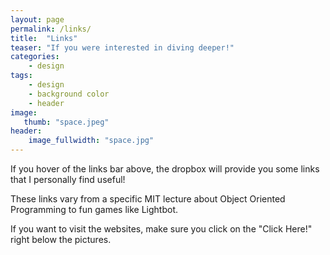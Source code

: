 ```yaml
---
layout: page
permalink: /links/
title:  "Links"
teaser: "If you were interested in diving deeper!"
categories:
    - design
tags:
    - design
    - background color
    - header
image:
   thumb: "space.jpeg"
header:
    image_fullwidth: "space.jpg"
---
```

If you hover of the links bar above, the dropbox will provide you some links that I personally find useful! 

These links vary from a specific MIT lecture about Object Oriented Programming to fun games like Lightbot. 

If you want to visit the websites, make sure you click on the "Click Here!" right below the pictures.
